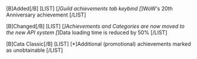 [B]Added[/B]
[LIST]
[*]Guild achievements tab keybind
[*]WoW's 20th Anniversary achievement
[/LIST]

[B]Changed[/B]
[LIST]
[*]Achievements and Categories are now moved to the new API system
[*]Data loading time is reduced by 50%
[/LIST]

[B]Cata Classic[/B]
[LIST]
[*]Additional (promotional) achievements marked as unobtainable
[/LIST]